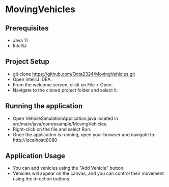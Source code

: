 # MovingVehicles

## Prerequisites
- Java 11
- IntelliJ

## Project Setup
- git clone https://github.com/Octa2324/MovingVehicles.git
- Open IntelliJ IDEA.
- From the welcome screen, click on File > Open.
- Navigate to the cloned project folder and select it.

## Running the application
- Open VehicleSimulationApplication.java located in src/main/java/com/example/MovingVehicles.
- Right-click on the file and select Run.
- Once the application is running, open your browser and navigate to: http://localhost:8080

## Application Usage
- You can add vehicles using the "Add Vehicle" button.
- Vehicles will appear on the canvas, and you can control their movement using the direction buttons.